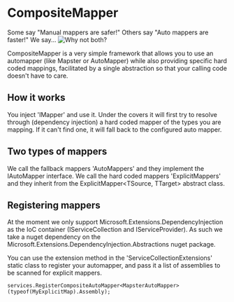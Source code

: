 # CompositeMapper

Some say "Manual mappers are safer!"
Others say "Auto mappers are faster!"
We say...
![Why not both?](https://media1.tenor.com/images/067bb2e4df4aaa6d8c702eb9eabb0964/tenor.gif?itemid=11478682)


CompositeMapper is a very simple framework that allows you to use an automapper (like Mapster or AutoMapper) while also providing specific hard coded mappings, facilitated by a single abstraction so that your calling code doesn't have to care.

## How it works

You inject 'IMapper' and use it.
Under the covers it will first try to resolve through (dependency injection) a hard coded mapper of the types you are mapping.
If it can't find one, it will fall back to the configured auto mapper. 

## Two types of mappers

We call the fallback mappers 'AutoMappers' and they implement the IAutoMapper interface.
We call the hard coded mappers 'ExplicitMappers' and they inherit from the ExplicitMapper<TSource, TTarget> abstract class.

## Registering mappers

At the moment we only support Microsoft.Extensions.DependencyInjection as the IoC container (IServiceCollection and IServiceProvider). 
As such we take a nuget dependency on the Microsoft.Extensions.DependencyInjection.Abstractions nuget package.

You can use the extension method in the 'ServiceCollectionExtensions' static class to register your automapper, and pass it a list of assemblies to be scanned for explicit mappers.

```
services.RegisterCompositeAutoMapper<MapsterAutoMapper>(typeof(MyExplicitMap).Assembly);
```
